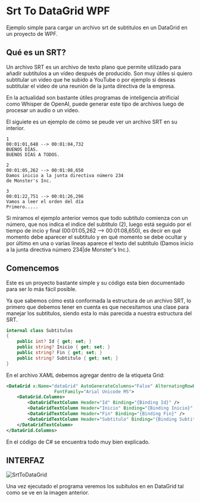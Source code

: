 # Srt To DataGrid WPF

Ejemplo simple para cargar un archivo srt de subtitulos en un DataGrid en un proyecto de WPF.

## Qué es un SRT?
Un archivo SRT es un archivo de texto plano que permite utilizado para  añadir subtítulos a un vídeo después de producido.  Son muy útiles si quiero subtitular un video que he subido a YouTube o por ejemplo si deseas subtitular el video de una reunión de la junta directiva de la empresa.

En la actualidad son bastante útiles programas de inteligencia atrificial como Whisper de OpenAI, puede generar este tipo de archivos luego de procesar un audio o un video.

El siguiete es un ejemplo de cómo se peude ver un archivo SRT en su interior.



    1
    00:01:01,648 --> 00:01:04,732
    BUENOS DÍAS.
    BUENOS DÍAS A TODOS.
    
    2
    00:01:05,262 --> 00:01:08,650
    Damos inicio a la junta directiva número 234
    de Monster's Inc.
    
    3
    00:01:22,751 --> 00:01:26,296
    Vamos a leer el orden del día
    Primero.....

Si miramos el ejemplo anterior vemos que todo subtítulo comienza con un número, que nos indica el indice del subtítulo (2), luego está seguido por el tiempo de incio y final (00:01:05,262 --> 00:01:08,650), es decir en qué momento debe aparecer el subtítulo y en qué momento se debe ocultar y por último en una o varias líneas aparece el texto del subtítulo (Damos inicio a la junta directiva número 234|de Monster's Inc.).

## Comencemos
Este es un proyecto bastante simple y su código esta bien documentado para ser lo más fácil posible.

Ya que sabemos cómo está conformada la estructura de un archivo SRT, lo primero que debemos tener en cuenta es que necesitamos una clase para manejar los subtítulos, siendo esta lo más parecida a nuestra estructura del SRT.

```csharp
internal class Subtitulos
{
	public int? Id { get; set; }
	public string? Inicio { get; set; }
	public string? Fin { get; set; }
	public string? Subtitulo { get; set; }
}
```

En el archivo XAML debemos agregar dentro de la etiqueta Grid:
```xml
<DataGrid x:Name="dataGrid" AutoGenerateColumns="False" AlternatingRowBackground="LightGreen"
                  FontFamily="Arial Unicode MS">
	<DataGrid.Columns>
		<DataGridTextColumn Header="Id" Binding="{Binding Id}" />
		<DataGridTextColumn Header="Inicio" Binding="{Binding Inicio}" />
		<DataGridTextColumn Header="Fin" Binding="{Binding Fin}" />
		<DataGridTextColumn Header="Subtitulo" Binding="{Binding Subtitulo}">
	</DataGridTextColumn>
</DataGrid.Columns>
```

En el código de C# se encuentra todo muy bien explicado.


## INTERFAZ
![SrtToDataGrid](https://user-images.githubusercontent.com/65383172/229676504-fe0dc2d0-825c-4552-bbe8-a48f1b70ed08.jpg)

Una vez ejecutado el programa veremos los subítulos en en DataGrid tal como se ve en la imagen anterior.

